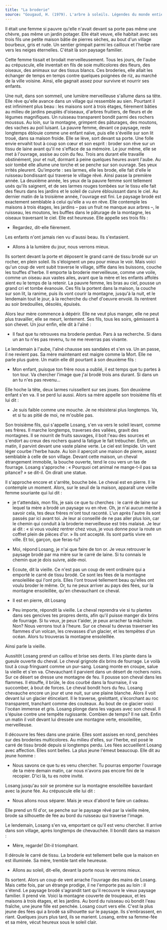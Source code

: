 ```yaml
---
title: "La broderie"
source: "Gougaud, H. (1979). L'arbre à soleils. Légendes du monde entier. Paris : Editions du Seuil."
---
```

Il était une femme si pauvre qu'elle n'avait devant sa porte pas même une chèvre, pas même un jardin potager. Elle était veuve, elle habitait avec ses trois fils une petite maison bâtie de pierres sèches, au bout d'un village bourbeux, gris et rude. Un sentier grimpait parmi les cailloux et l'herbe rare vers les neiges éternelles. C'était là son paysage familier.

Cette femme tissait et brodait merveilleusement. Tous les jours, de l'aube au crépuscule, elle inventait en fils de soie multicolores des fleurs, des oiseaux, des animaux sur des tissus blancs. Ces broderies, elle allait les échanger de temps en temps contre quelques poignées de riz, au marché de la ville voisine. Ainsi, elle gagnait assez pour survivre et nourrir ses enfants.

Une nuit, dans son sommeil, une lumière merveilleuse s'allume dans sa tête. Elle rêve qu'elle avance dans un village qui ressemble au sien. Pourtant il est infiniment plus beau : les maisons sont à trois étages, fièrement bâties au milieu de jardins peuplés d'oiseaux, d'arbres fruitiers, de fleurs et de légumes magnifiques. Un ruisseau transparent bondit parmi des rochers moussus. Au loin, sur la montagne, grimpent des pâturages, des moutons, des vaches au poil luisant. La pauvre femme, devant ce paysage, reste longtemps éblouie comme une enfant naïve, puis elle s'éveille sur son lit troué, dans sa maison froide. Elle se lève, sort devant sa porte. Une folle envie envahit tout à coup son cœur et son esprit : broder son rêve sur un tissu de laine avant qu'il ne s'efface de sa mémoire. Le jour même, elle se met à l'ouvrage, assise au coin du feu. Trois ans durant elle travaille obstinément, jour et nuit, dormant à peine quelques heures avant l'aube. Au soir tombé elle allume une torche et se penche sur son ouvrage. Ses yeux irrités pleurent. Qu'importe : ses larmes, elle les brode, elle fait d'elle le ruisseau bondissant qui traverse le village rêvé. Ainsi passe la première année. La deuxième année, les yeux de la pauvre femme sont tellement usés qu'ils saignent, et de ses larmes rouges tombées sur le tissu elle fait des fleurs dans les jardins et le soleil de cuivre éblouissant dans le ciel. Au dernier matin de la troisième année, l'ouvrage est fini. Le paysage brodé est exactement semblable à celui qu'elle a vu en rêve. Elle contemple les maisons à trois étages, les jardins – pas un fruit ne manque aux arbres –, le ruisseau, les moutons, les buffles dans le pâturage de la montagne, les oiseaux traversant le ciel. Elle est heureuse. Elle appelle ses trois fils :

*   Regardez, dit-elle fièrement.

Les enfants n'ont jamais rien vu d'aussi beau. Ils s'extasient.

*   Allons à la lumière du jour, nous verrons mieux.

Ils sortent devant la porte et déposent le grand carré de tissu brodé sur un rocher, en plein soleil. Ils s'éloignent un peu pour mieux le voir. Mais voici qu'un coup de vent subit traverse le village, siffle dans les buissons, couche les touffes d'herbe. Il emporte la broderie merveilleuse, comme une voile, comme un oiseau aux vastes ailes, avant que la mère et les enfants affolés aient eu le temps de la retenir. La pauvre femme, les bras au ciel, pousse un grand cri et tombe évanouie. Ces fils la portent dans la maison, la couche sur son lit, la ranime, puis ils vont courir la montagne, jusqu'à la nuit, et le lendemain tout le jour, à la recherche du chef d'oeuvre envolé. Ils rentrent au soir bredouilles, désolés, épuisés.

Alors leur mère commence à dépérir. Elle ne veut plus manger, elle ne peut plus travailler, elle se meurt, lentement. Ses fils, tous les soirs, gémissent à son chevet. Un jour enfin, elle dit à l'aîné :

*   Il faut que tu retrouves ma broderie perdue. Pars à sa recherche. Si dans un an tu n'es pas revenu, tu ne me reverras pas vivante.

Le lendemain à l'aube, l'aîné chausse ses sandales et s'en va. Un an passe, il ne revient pas. Sa mère maintenant est maigre comme la Mort. Elle ne parle plus guère. Un matin elle dit pourtant à son deuxième fils :

*   Mon enfant, puisque ton frère nous a oublié, il est temps que tu partes à ton tour. Va chercher l'image que j'ai brodé trois ans durant. Si dans un an tu n'es pas revenu...

Elle hoche la tête, deux larmes ruissellent sur ses joues. Son deuxième enfant s'en va. Il se perd lui aussi. Alors sa mère appelle son troisième fils et lui dit :

*   Je suis faible comme une mouche. Je ne résisterai plus longtemps. Va, et si tu as pitié de moi, ne m'oublie pas.

Son troisième fils, qui s'appelle Losang, s'en va vers le soleil levant, comme ses frères. Il marche longtemps, traverses des vallées, gravit des montagnes. Il se nourrit de fruits sauvages, il boit l'eau des sources et s'endort au creux des rochers quand la fatigue le fait trébucher. Enfin, un matin, il parvint devant une vaste plaine verte. Le ciel est limpide. Un vent léger courbe l'herbe haute. Au loin il aperçoit une maison de pierre, assez semblable à celle de son village. Devant cette maison, un cheval étrangement immobile, la bouche ouverte, tend le cou vers un tas de fourrage. Losang s'approche : « Pourquoi cet animal ne mange-t-il pas sa pitance? » se dit-il. On dirait une statue.

Il s'approche encore et s'arrête, bouche bée. Le cheval est en pierre. Il le contemple un moment. Alors, sur le seuil de la maison, apparaît une vieille femme souriante qui lui dit :

*   je t'attendais, mon fils, je sais ce que tu cherches : le carré de laine sur lequel ta mère a brodé un paysage vu en rêve. Oh, je n'ai aucun mérite à savoir cela, tes deux frères m'ont tout raconté. L'un après l'autre ils sont passés par ici avant toi. Je leur ai conseillé de ne pas aller plus loin, car le chemin qui conduit à la broderie merveilleuse est très malaisé. Je leur ai dit : « si vous voulez rentrer chez vous, je vous donne pour la route un coffret plein de pièces d'or. » Ils ont accepté. Ils sont partis vivre en ville. Et toi, garçon, que feras-tu?

*   Moi, répond Losang, je n'ai que faire de ton or. Je veux retrouver le paysage brodé par ma mère sur le carré de laine. Si tu connais le chemin que je dois suivre, aide-moi.
*   Ecoute, dit la vieille. Ce n'est pas un coup de vent ordinaire qui a emporté le carré de tissu brodé. Ce sont les fées de la montagne ensoleillée qui l'ont pris. Elles l'ont trouvé tellement beau qu'elles ont voulu broder le même. Or, tu ne peux arriver au pays des fées, sur la montagne ensoleillée, qu'en chevauchant ce cheval.
*   Il est en pierre, dit Losang
*   Peu importe, répondit la vieille. Le cheval reprendra vie si tu plantes dans ses gencives tes propres dents, afin qu'il puisse manger dix brins de fourrage. Si tu veux, je peux t'aider, je peux arracher ta mâchoire. Non? Nous verrons tout à l'heure. Sur ce cheval tu devras traverser les flammes d'un volcan, les crevasses d'un glacier, et les tempêtes d'un océan. Alors tu trouveras la montagne ensoleillée.

Ainsi parle la vieille.

Aussitôt Losang prend un caillou et brise ses dents. Il les plante dans la gueule ouverte du cheval. Le cheval grignote dix brins de fourrage. Le voilà tout à coup fringuant comme un pur-sang. Losang monte en croupe, salue la vieille et s'en va. Chevauchant il parvient dans un désert de rochers noirs. Sur ce désert se dresse une montagne de feu. Il pousse son cheval dans les flammes. Il étouffe, il brûle, le dos courbé dans la fournaise, il va succomber, à bout de forces. Le cheval bondit hors du feu. Losang chevauche encore un jour et une nuit, sur une plaine blanche. Alors il voit devant lui un glacier étincelant. Il le traverse, grelottant, s'écorchant au roc transparent, tranchant comme des couteaux. Au bout de ce glacier voici l'océan immense et gris. Losang plonge dans les vagues avec son cheval. Il s'épuise contre une tempête rugissante. Combien de temps? Il ne sait. Enfin un matin il voit devant lui dressée une montagne verte, ensoleillée, merveilleuse.

Il découvre les fées dans une prairie. Elles sont assises en rond, penchées sur des broderies multicolores. Au milieu d'elles, sur l'herbe, est posé le carré de tissu brodé depuis si longtemps perdu. Les fées accueillent Losang avec affection. Elles sont belles. La plus jeune l'émeut beaucoup. Elle dit au jeune homme :

*   Nous savons ce que tu es venu chercher. Tu pourras emporter l'ouvrage de ta mère demain matin, car nous n'avons pas encore fini de le recopier. D'ici là, tu es notre invité.

Losang jusqu'au soir se promène sur la montagne ensoleillée bavardant avec la jeune fée. Au crépuscule elle lui dit :

*   Nous allons nous séparer. Mais je veux d'abord te faire un cadeau.

Elle prend un fil d'or, se penche sur le paysage rêvé par la vieille mère, brode sa silhouette de fée au bord du ruisseau qui traverse l'image.

Le lendemain, Losang s'en va, emportant ce qu'il est venu chercher. Il arrive dans son village, après longtemps de chevauchée. Il bondit dans sa maison :

*   Mère, regarde! Dit-il triomphant.

Il déroule le carré de tissu. La broderie est tellement belle que la maison en est illuminée. Sa mère, tremble tant elle heureuse.

*   Allons au soleil, dit-elle, devant la porte nous le verrons mieux.

Ils sortent. Alors un coup de vent arrache l'ouvrage des mains de Losang. Mais cette fois, par un étrange prodige, il ne l'emporte pas au loin : il s'étend. Le paysage brodé s'agrandit tant qu'il recouvre le vieux paysage familier. Il prend vie. Voici la montagne couverte de troupeaux, et les maisons à trois étages, et les jardins. Au bord du ruisseau où bondit l'eau fraîche, une jeune fille est penchée. Losang court vers elle. C'est la plus jeune des fées qui a brodé sa silhouette sur le paysage. Ils s'embrassent, en riant. Quelques jours plus tard, ils se marient. Losang, entre sa femme-fée et sa mère, vécut heureux sous le soleil clair.
